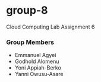 # group-8
Cloud Computing Lab Assignment 6

### Group Members ###
- Emmanuel Agyei
- Godhold Alomenu
- Yoni Appiah-Berko
- Yanni Owusu-Asare
